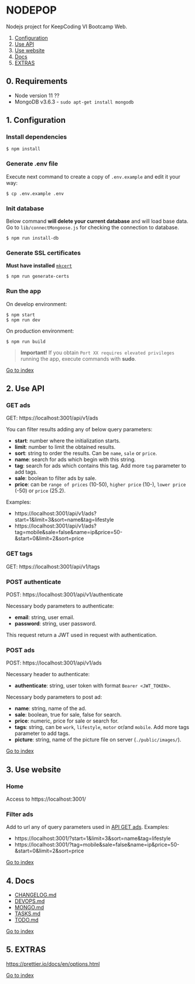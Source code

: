 # NODEPOP

Nodejs project for KeepCoding VI Bootcamp Web.

1. [Configuration](#1.-configuration)
2. [Use API](#2.-use-api)
3. [Use website](#3.-use-website)
4. [Docs](#4.-docs)
5. [EXTRAS](#5.-extras)

## 0. Requirements

* Node version 11 ??
* MongoDB v3.6.3 - `sudo apt-get install mongodb`

## 1. Configuration

### Install dependencies

```shell
$ npm install
```

### Generate .env file

Execute next command to create a copy of `.env.example` and edit it your way:

```shell
$ cp .env.example .env
```

### Init database

Below command **will delete your current database** and will load base data. Go to `lib/connectMongoose.js` for checking the connection to database.

```shell
$ npm run install-db
```

### Generate SSL certificates

**Must have installed** [`mkcert`](https://github.com/FiloSottile/mkcert#installation)

```shell
$ npm run generate-certs
```

### Run the app

On develop environment:

```shell
$ npm start
$ npm run dev
```

On production environment:

```shell
$ npm run build
```

> **Important!** If you obtain `Port XX requires elevated privileges` running the app, execute commands with **sudo**.

[Go to index](#nodepop)

## 2. Use API

### GET ads

GET: https://localhost:3001/api/v1/ads

You can filter results adding any of below query parameters:

- **start**: number where the initialization starts.
- **limit**: number to limit the obtained results.
- **sort**: string to order the results. Can be `name`, `sale` or `price`.
- **name**: search for ads which begin with this string.
- **tag**: search for ads which contains this tag. Add more `tag` parameter to add tags.
- **sale**: boolean to filter ads by sale.
- **price**: can be `range of prices` (10-50), `higher price` (10-), `lower price` (-50) or `price` (25.2).

Examples:

- https://localhost:3001/api/v1/ads?start=1&limit=3&sort=name&tag=lifestyle
- https://localhost:3001/api/v1/ads?tag=mobile&sale=false&name=ip&price=50-&start=0&limit=2&sort=price

### GET tags

GET: https://localhost:3001/api/v1/tags

### POST authenticate

POST: https://localhost:3001/api/v1/authenticate

Necessary body parameters to authenticate:

- **email**: string, user email.
- **password**: string, user password.

This request return a JWT used in request with authentication.

### POST ads

POST: https://localhost:3001/api/v1/ads

Necessary header to authenticate:

- **authenticate**: string, user token with format `Bearer <JWT_TOKEN>`.

Necessary body parameters to post ad:

- **name**: string, name of the ad.
- **sale**: boolean, true for sale, false for search.
- **price**: numeric, price for sale or search for.
- **tags**: string, can be `work`, `lifestyle`, `motor` or/and `mobile`. Add more tags parameter to add tags.
- **picture**: string, name of the picture file on server (`./public/images/`).

[Go to index](#nodepop)

## 3. Use website

### Home

Access to https://localhost:3001/

### Filter ads

Add to url any of query parameters used in [API GET ads](#get-ads). Examples:

- https://localhost:3001/?start=1&limit=3&sort=name&tag=lifestyle
- https://localhost:3001/?tag=mobile&sale=false&name=ip&price=50-&start=0&limit=2&sort=price

[Go to index](#nodepop)

## 4. Docs

- [CHANGELOG.md](./docs/CHANGELOG.md)
- [DEVOPS.md](./docs/DEVOPS.md)
- [MONGO.md](./docs/MONGO.md)
- [TASKS.md](./docs/TASKS.md)
- [TODO.md](./docs/TODO.md)

[Go to index](#nodepop)

## 5. EXTRAS

https://prettier.io/docs/en/options.html

[Go to index](#nodepop)
